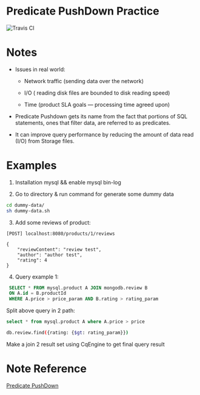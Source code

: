 # Predicate PushDown Practice
![Travis CI](https://travis-ci.com/uuhnaut69/predicate-pushdown-processing-practice.svg?branch=master)

# Notes

- Issues in real world:

  - Network traffic (sending data over the network)
    
  - I/O ( reading disk files are bounded to disk reading speed)
    
  - Time (product SLA goals — processing time agreed upon)

- Predicate Pushdown gets its name from the fact that portions of SQL statements, ones that filter data, are referred to as predicates. 

- It can improve query performance by reducing the amount of data read (I/O) from Storage files. 
  
  
# Examples

1. Installation mysql && enable mysql bin-log

2. Go to directory & run command for generate some dummy data

```bash
cd dummy-data/
sh dummy-data.sh
```

3. Add some reviews of product:

```http request
[POST] localhost:8080/products/1/reviews

{
    "reviewContent": "review test",
    "author": "author test",
    "rating": 4
}

```

4. Query example 1:

```sql
 SELECT * FROM mysql.product A JOIN mongodb.review B
 ON A.id = B.productId
 WHERE A.price > price_param AND B.rating > rating_param
```

Split above query in 2 path:

```sql
select * from mysql.product A where A.price > price
```

```bash
db.review.find({rating: {$gt: rating_param}})
```

Make a join 2 result set using CqEngine to get final query result

# Note Reference
[Predicate PushDown](https://medium.com/microsoftazure/data-at-scale-learn-how-predicate-pushdown-will-save-you-money-7063b80878d7) 
